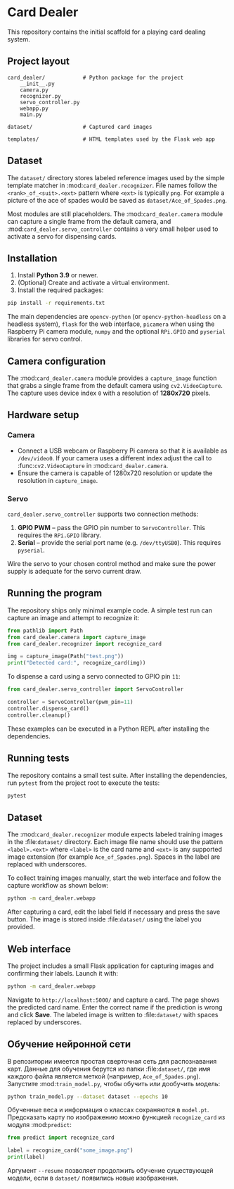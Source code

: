 # Card Dealer

This repository contains the initial scaffold for a playing card dealing system.

## Project layout

```
card_dealer/            # Python package for the project
    __init__.py
    camera.py
    recognizer.py
    servo_controller.py
    webapp.py
    main.py

dataset/                # Captured card images

templates/              # HTML templates used by the Flask web app
```

## Dataset

The ``dataset/`` directory stores labeled reference images used by the simple
template matcher in :mod:`card_dealer.recognizer`.  File names follow the
``<rank>_of_<suit>.<ext>`` pattern where ``<ext>`` is typically ``png``.  For
example a picture of the ace of spades would be saved as
``dataset/Ace_of_Spades.png``.


Most modules are still placeholders.  The :mod:`card_dealer.camera` module can
capture a single frame from the default camera, and
:mod:`card_dealer.servo_controller` contains a very small helper used to
activate a servo for dispensing cards.

## Installation

1. Install **Python 3.9** or newer.
2. (Optional) Create and activate a virtual environment.
3. Install the required packages:

```bash
pip install -r requirements.txt
```

The main dependencies are ``opencv-python`` (or ``opencv-python-headless`` on a
headless system), ``flask`` for the web interface, ``picamera`` when using the
Raspberry Pi camera module, ``numpy`` and the optional ``RPi.GPIO`` and
``pyserial`` libraries for servo control.

## Camera configuration

The :mod:`card_dealer.camera` module provides a ``capture_image`` function
that grabs a single frame from the default camera using ``cv2.VideoCapture``.
The capture uses device index ``0`` with a resolution of **1280x720** pixels.

## Hardware setup

### Camera

* Connect a USB webcam or Raspberry Pi camera so that it is available as
  ``/dev/video0``.  If your camera uses a different index adjust the call to
  :func:`cv2.VideoCapture` in :mod:`card_dealer.camera`.
* Ensure the camera is capable of 1280x720 resolution or update the resolution
  in ``capture_image``.

### Servo

``card_dealer.servo_controller`` supports two connection methods:

1. **GPIO PWM** &ndash; pass the GPIO pin number to ``ServoController``.  This
   requires the ``RPi.GPIO`` library.
2. **Serial** &ndash; provide the serial port name (e.g. ``/dev/ttyUSB0``).  This
   requires ``pyserial``.

Wire the servo to your chosen control method and make sure the power supply is
adequate for the servo current draw.

## Running the program

The repository ships only minimal example code.  A simple test run can capture
an image and attempt to recognize it:

```python
from pathlib import Path
from card_dealer.camera import capture_image
from card_dealer.recognizer import recognize_card

img = capture_image(Path("test.png"))
print("Detected card:", recognize_card(img))
```

To dispense a card using a servo connected to GPIO pin ``11``:

```python
from card_dealer.servo_controller import ServoController

controller = ServoController(pwm_pin=11)
controller.dispense_card()
controller.cleanup()
```

These examples can be executed in a Python REPL after installing the
dependencies.

## Running tests

The repository contains a small test suite.  After installing the
dependencies, run `pytest` from the project root to execute the tests:

```bash
pytest
```

## Dataset

The :mod:`card_dealer.recognizer` module expects labeled training
images in the :file:`dataset/` directory. Each image file name should
use the pattern ``<label>.<ext>`` where ``<label>`` is the card name and
``<ext>`` is any supported image extension (for example
``Ace_of_Spades.png``). Spaces in the label are replaced with
underscores.

To collect training images manually, start the web interface and follow
the capture workflow as shown below:

```bash
python -m card_dealer.webapp
```

After capturing a card, edit the label field if necessary and press the
save button. The image is stored inside :file:`dataset/` using the label
you provided.

## Web interface

The project includes a small Flask application for capturing images and
confirming their labels. Launch it with:

```bash
python -m card_dealer.webapp
```

Navigate to ``http://localhost:5000/`` and capture a card. The page
shows the predicted card name. Enter the correct name if the prediction
is wrong and click **Save**. The labeled image is written to
:file:`dataset/` with spaces replaced by underscores.



## Обучение нейронной сети

В репозитории имеется простая сверточная сеть для распознавания карт. Данные для обучения берутся из папки :file:`dataset/`, где имя каждого файла является меткой (например, ``Ace_of_Spades.png``). Запустите :mod:`train_model.py`, чтобы обучить или дообучить модель:

```bash
python train_model.py --dataset dataset --epochs 10
```

Обученные веса и информация о классах сохраняются в ``model.pt``. Предсказать карту по изображению можно функцией ``recognize_card`` из модуля :mod:`predict`:

```python
from predict import recognize_card

label = recognize_card("some_image.png")
print(label)
```

Аргумент ``--resume`` позволяет продолжить обучение существующей модели, если в ``dataset/`` появились новые изображения.
